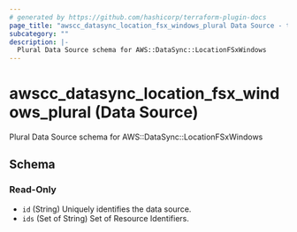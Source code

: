 ```yaml
---
# generated by https://github.com/hashicorp/terraform-plugin-docs
page_title: "awscc_datasync_location_fsx_windows_plural Data Source - terraform-provider-awscc"
subcategory: ""
description: |-
  Plural Data Source schema for AWS::DataSync::LocationFSxWindows
---
```


# awscc_datasync_location_fsx_windows_plural (Data Source)

Plural Data Source schema for AWS::DataSync::LocationFSxWindows



<!-- schema generated by tfplugindocs -->
## Schema

### Read-Only

- `id` (String) Uniquely identifies the data source.
- `ids` (Set of String) Set of Resource Identifiers.


